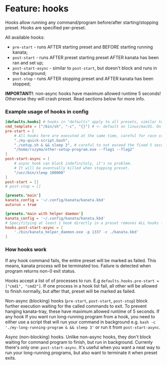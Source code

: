 # Feature: hooks

Hooks allow running any command/program before/after starting/stopping preset. Hooks are specified per-preset.

All available hooks:
- `pre-start` - runs AFTER starting preset and BEFORE starting running kanata;
- `post-start` - runs AFTER preset starting preset AFTER kanata has been ran and set up;
- `post-start-async` - similar to `post-start`, but doesn't block and runs in the background;
- `post-stop` - runs AFTER stopping preset and AFTER kanata has been stopped;

**IMPORTANT!**: non-async hooks have maximum allowed runtime 5 seconds! Otherwise they will crash preset. Read sections below for more info.

### Example usage of hooks in config

```toml
[defaults.hooks] # hooks in "defaults" apply to all presets, similar to other items in defaults
cmd_template = ["/bin/sh", "-c", "{}"] # <- default on linux/macOS. On Windows the default is ["{}"].
pre-start = [
    # All hooks here are executed at the same time, careful for race condition!
    "./my-quick-script.bash",
    "./setup.sh & && sleep 3", # careful to not exceed the fixed 5 seconds timeout.
    "/home/rszyma/other-setup-program.exe --flag1 --flag2"
]
post-start-async = [
    # async hook can block indefinitely, it's no problem.
    # It will be eventually killed when stopping preset.
    "/usr/bin/sleep 100000"
]
post-start = []
# post-stop = []

[presets.'main']
kanata_config = '~/.config/kanata/kanata.kbd'
autorun = true

[presets.'main with helper daemon']
kanata_config = '~/.config/kanata/kanata.kbd'
# Specifitying at least 1 hook directly in a preset removes ALL hooks from defaults for this preset.
hooks.post-start-async = [
    './bin/kanata_helper_daemon.exe -p 1337 -c ./kanata.kbd'
]
```

### How hooks work

If any hook command fails, the entire preset will be marked as failed. This means, kanata process will be terminated too.
Failure is detected when program returns non-0 exit status.

Hooks accept a list of of processes to run. E.g `defaults.hooks.pre-start = ["cmd1", "cmd2"]`. If one process in a hook list fail,
all other will be allowed to finish normally, but after that, preset will be marked as failed.

Non-async (blocking) hooks (`pre-start`, `post-start`, `post-stop`) block further execution waiting for the called commands to exit.
To prevent hanging kanata-tray, these have maximum allowed runtime of 5 seconds. If any hook
If you want run long-running program from a hook, you need to either use a script that will run your command in background
e.g. `bash -c './my-long-running-program & && sleep 3'` or run it from `post-start-async`.

Async (non-blocking) hooks. Unlike non-async hooks, they don't block waiting for command program to finish, but run in background.
Currenly there's only one: `post-start-async`. It's useful when you want a neat way
to run your long-running programs, but also want to terminate it when preset exits.
